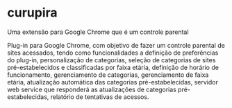 curupira
========

Uma extensão para Google Chrome que é um controle parental

Plug-in para Google Chrome, com objetivo de fazer um controle parental de sites acessados, tendo como funcionalidades a definição de preferências do plug-in, personalização de categorias, seleção de categorias de sites pré-estabelecidos e classificadas por faixa etária, definição de horário de funcionamento, gerenciamento de categorias, gerenciamento de faixa etária, atualização automática das categorias pré-estabelecidas, servidor web service que responderá as atualizações de categorias pré-estabelecidas, relatório de tentativas de acessos.
